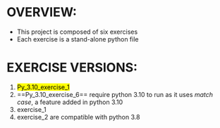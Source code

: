 # OVERVIEW:
- This project is composed of six exercises
- Each exercise is a stand-alone python file


# EXERCISE VERSIONS:
1. <mark>Py_3.10_exercise_1</mark> 
2. ==Py_3.10_exercise_6==
    require python 3.10 to run as it uses *match case*, a feature added in python 3.10
1. exercise_1 
2. exercise_2
    are compatible with python 3.8
